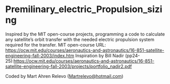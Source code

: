 # Premilinary_electric_Propulsion_sizing
Inspired by the MIT open-course projects, programming a code to calculate any satellite’s orbit transfer with the needed electric propulsion system required for the transfer.
MIT open-course URL: https://ocw.mit.edu/courses/aeronautics-and-astronautics/16-851-satellite-engineering-fall-2003/index.htm
Inspiration by Bill Nadir (pp24-25):https://ocw.mit.edu/courses/aeronautics-and-astronautics/16-851-satellite-engineering-fall-2003/projects/portfolio_nadir2.pdf

Coded by Mart Ahren Relevo (Martrelevo@hotmail.com)
